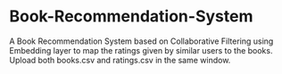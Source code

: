 # Book-Recommendation-System
A Book Recommendation System based on Collaborative Filtering using Embedding layer to map the ratings given by similar users to the books.
Upload both books.csv and ratings.csv in the same window.
